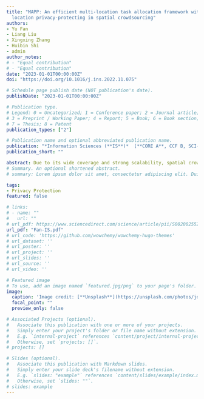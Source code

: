 ```yaml
---
title: "MAPP: An efficient multi-location task allocation framework with personalized
  location privacy-protecting in spatial crowdsourcing"
authors:
- Yu Fan
- Liang Liu
- Xingxing Zhang
- Huibin Shi
- admin
author_notes:
# - "Equal contribution"
# - "Equal contribution"
date: "2023-01-01T00:00:00Z"
doi: "https://doi.org/10.1016/j.ins.2022.11.075"

# Schedule page publish date (NOT publication's date).
publishDate: "2023-01-01T00:00:00Z"

# Publication type.
# Legend: 0 = Uncategorized; 1 = Conference paper; 2 = Journal article;
# 3 = Preprint / Working Paper; 4 = Report; 5 = Book; 6 = Book section;
# 7 = Thesis; 8 = Patent
publication_types: ["2"]

# Publication name and optional abbreviated publication name.
publication: "*Information Sciences (**IS**)*  [**CORE A**, CCF B, SCI-Q1, IF 8.233]"
publication_short: ""

abstract: Due to its wide coverage and strong scalability, spatial crowdsourcing (SC) has become a research hotspot in recent years. In order to assign tasks to closer workers, it is necessary for workers to provide accurate locations to the server. However, it will result in the leakage of the participants’ location privacy. Existing works provide each worker with the same level of location privacy protection, which cannot meet the different privacy requirements of various workers. In addition, most works assume that the tasks are single-location tasks, and do not consider multi-location tasks. In this paper, we propose the Multi-location Task Allocation Problem with personalized location privacy protection (MLTAP). As far as we know, we are the first to study MLTAP. We propose a Multi-location task Allocation framework with Personalized location Privacy-protecting (MAPP). In order to allocate tasks efficiently, we use the R-tree to store workers and minimum bounding rectangle to represent multi-location tasks, thus filtering the unreachable workers for tasks. To better eliminate the adverse effect of location confusion, the SC server sorts candidate workers by the ranking metrics and allocates multi-location tasks efficiently. Finally, we conduct experiments to verify that MAPP has good performance in terms of utility.
# Summary. An optional shortened abstract.
# summary: Lorem ipsum dolor sit amet, consectetur adipiscing elit. Duis posuere tellus ac convallis placerat. Proin tincidunt magna sed ex sollicitudin condimentum.

tags:
- Privacy Protection
featured: false

# links:
# - name: ""
#   url: ""
# url_pdf: https://www.sciencedirect.com/science/article/pii/S0020025522013640
url_pdf: "Fan-IS.pdf"
# url_code: 'https://github.com/wowchemy/wowchemy-hugo-themes'
# url_dataset: ''
# url_poster: ''
# url_project: ''
# url_slides: ''
# url_source: ''
# url_video: ''

# Featured image
# To use, add an image named `featured.jpg/png` to your page's folder. 
image:
  caption: 'Image credit: [**Unsplash**](https://unsplash.com/photos/jdD8gXaTZsc)'
  focal_point: ""
  preview_only: false

# Associated Projects (optional).
#   Associate this publication with one or more of your projects.
#   Simply enter your project's folder or file name without extension.
#   E.g. `internal-project` references `content/project/internal-project/index.md`.
#   Otherwise, set `projects: []`.
# projects: []

# Slides (optional).
#   Associate this publication with Markdown slides.
#   Simply enter your slide deck's filename without extension.
#   E.g. `slides: "example"` references `content/slides/example/index.md`.
#   Otherwise, set `slides: ""`.
# slides: example
---
```


<!-- {{% callout note %}}
Click the *Cite* button above to demo the feature to enable visitors to import publication metadata into their reference management software.
{{% /callout %}}

{{% callout note %}}
Create your slides in Markdown - click the *Slides* button to check out the example.
{{% /callout %}}

Supplementary notes can be added here, including [code, math, and images](https://wowchemy.com/docs/writing-markdown-latex/). -->
